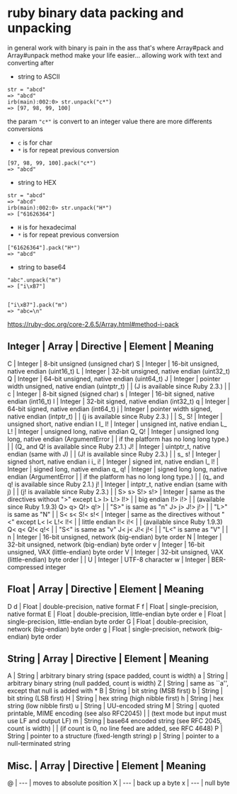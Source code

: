 # ruby binary data packing and unpacking 

in general work with binary is pain in the ass that's where Array#pack and Array#unpack method make your life easier... allowing work with text and converting after



- string to ASCII 

```
str = "abcd"
=> "abcd"
irb(main):002:0> str.unpack("c*")
=> [97, 98, 99, 100]
```

the param `"c*"` is convert to an integer value there are more differents conversions

   + `c` is for char
   + `*` is for repeat previous conversion


```
[97, 98, 99, 100].pack("c*")
=> "abcd"
```


- string to HEX

```
str = "abcd"
=> "abcd"
irb(main):002:0> str.unpack("H*")
=> ["61626364"]
```

   + `H` is for hexadecimal
   + `*` is for repeat previous conversion

```
["61626364"].pack("H*")
=> "abcd"
```



- string to base64


```
"abc".unpack("m")
=> ["i\xB7"]


["i\xB7"].pack("m")
=> "abc=\n"
```





https://ruby-doc.org/core-2.6.5/Array.html#method-i-pack



Integer       | Array   |
Directive     | Element | Meaning
----------------------------------------------------------------------------
C             | Integer | 8-bit unsigned (unsigned char)
S             | Integer | 16-bit unsigned, native endian (uint16_t)
L             | Integer | 32-bit unsigned, native endian (uint32_t)
Q             | Integer | 64-bit unsigned, native endian (uint64_t)
J             | Integer | pointer width unsigned, native endian (uintptr_t)
              |         | (J is available since Ruby 2.3.)
              |         |
c             | Integer | 8-bit signed (signed char)
s             | Integer | 16-bit signed, native endian (int16_t)
l             | Integer | 32-bit signed, native endian (int32_t)
q             | Integer | 64-bit signed, native endian (int64_t)
j             | Integer | pointer width signed, native endian (intptr_t)
              |         | (j is available since Ruby 2.3.)
              |         |
S_ S!         | Integer | unsigned short, native endian
I I_ I!       | Integer | unsigned int, native endian
L_ L!         | Integer | unsigned long, native endian
Q_ Q!         | Integer | unsigned long long, native endian (ArgumentError
              |         | if the platform has no long long type.)
              |         | (Q_ and Q! is available since Ruby 2.1.)
J!            | Integer | uintptr_t, native endian (same with J)
              |         | (J! is available since Ruby 2.3.)
              |         |
s_ s!         | Integer | signed short, native endian
i i_ i!       | Integer | signed int, native endian
l_ l!         | Integer | signed long, native endian
q_ q!         | Integer | signed long long, native endian (ArgumentError
              |         | if the platform has no long long type.)
              |         | (q_ and q! is available since Ruby 2.1.)
j!            | Integer | intptr_t, native endian (same with j)
              |         | (j! is available since Ruby 2.3.)
              |         |
S> s> S!> s!> | Integer | same as the directives without ">" except
L> l> L!> l!> |         | big endian
I!> i!>       |         | (available since Ruby 1.9.3)
Q> q> Q!> q!> |         | "S>" is same as "n"
J> j> J!> j!> |         | "L>" is same as "N"
              |         |
S< s< S!< s!< | Integer | same as the directives without "<" except
L< l< L!< l!< |         | little endian
I!< i!<       |         | (available since Ruby 1.9.3)
Q< q< Q!< q!< |         | "S<" is same as "v"
J< j< J!< j!< |         | "L<" is same as "V"
              |         |
n             | Integer | 16-bit unsigned, network (big-endian) byte order
N             | Integer | 32-bit unsigned, network (big-endian) byte order
v             | Integer | 16-bit unsigned, VAX (little-endian) byte order
V             | Integer | 32-bit unsigned, VAX (little-endian) byte order
              |         |
U             | Integer | UTF-8 character
w             | Integer | BER-compressed integer

Float        | Array   |
Directive    | Element | Meaning
---------------------------------------------------------------------------
D d          | Float   | double-precision, native format
F f          | Float   | single-precision, native format
E            | Float   | double-precision, little-endian byte order
e            | Float   | single-precision, little-endian byte order
G            | Float   | double-precision, network (big-endian) byte order
g            | Float   | single-precision, network (big-endian) byte order

String       | Array   |
Directive    | Element | Meaning
---------------------------------------------------------------------------
A            | String  | arbitrary binary string (space padded, count is width)
a            | String  | arbitrary binary string (null padded, count is width)
Z            | String  | same as ``a'', except that null is added with *
B            | String  | bit string (MSB first)
b            | String  | bit string (LSB first)
H            | String  | hex string (high nibble first)
h            | String  | hex string (low nibble first)
u            | String  | UU-encoded string
M            | String  | quoted printable, MIME encoding (see also RFC2045)
             |         | (text mode but input must use LF and output LF)
m            | String  | base64 encoded string (see RFC 2045, count is width)
             |         | (if count is 0, no line feed are added, see RFC 4648)
P            | String  | pointer to a structure (fixed-length string)
p            | String  | pointer to a null-terminated string

Misc.        | Array   |
Directive    | Element | Meaning
---------------------------------------------------------------------------
@            | ---     | moves to absolute position
X            | ---     | back up a byte
x            | ---     | null byte